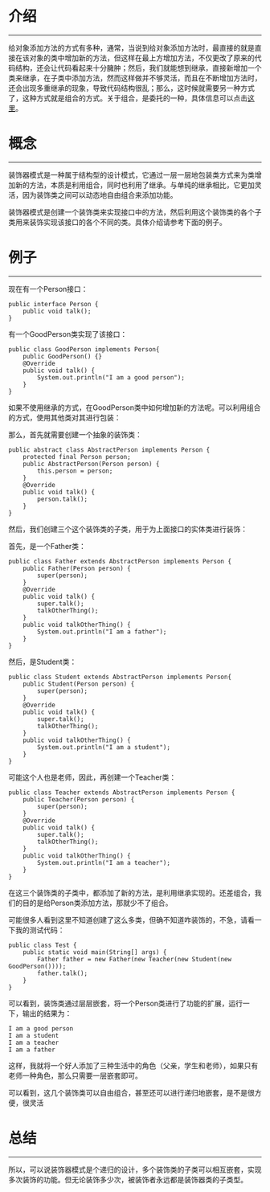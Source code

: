 
# 介绍

---
给对象添加方法的方式有多种，通常，当说到给对象添加方法时，最直接的就是直接在该对象的类中增加新的方法，但这样在最上方增加方法，不仅更改了原来的代码结构，还会让代码看起来十分臃肿；然后，我们就能想到继承，直接新增加一个类来继承，在子类中添加方法，然而这样做并不够灵活，而且在不断增加方法时，还会出现多重继承的现象，导致代码结构很乱；那么，这时候就需要另一种方式了，这种方式就是组合的方式。关于组合，是委托的一种，具体信息可以点击[这里](https://blog.csdn.net/seriousplus/article/details/80462722)。



# 概念

---
装饰器模式是一种属于结构型的设计模式，它通过一层一层地包装类方式来为类增加新的方法，本质是利用组合，同时也利用了继承。与单纯的继承相比，它更加灵活，因为装饰类之间可以动态地自由组合来添加功能。

装饰器模式是创建一个装饰类来实现接口中的方法，然后利用这个装饰类的各个子类用来装饰实现该接口的各个不同的类。具体介绍请参考下面的例子。


# 例子

---
现在有一个Person接口：

	public interface Person {
		public void talk();
	}

</textarea>

有一个GoodPerson类实现了该接口：

	public class GoodPerson implements Person{
		public GoodPerson() {}
		@Override
		public void talk() {
			System.out.println("I am a good person");
		}
	}
如果不使用继承的方式，在GoodPerson类中如何增加新的方法呢。可以利用组合的方式，使用其他类对其进行包装：

那么，首先就需要创建一个抽象的装饰类：


	public abstract class AbstractPerson implements Person {
		protected final Person person;
		public AbstractPerson(Person person) {
			this.person = person;
		}
		@Override
		public void talk() {
			person.talk();
		}
	}

然后，我们创建三个这个装饰类的子类，用于为上面接口的实体类进行装饰：

首先，是一个Father类：


	public class Father extends AbstractPerson implements Person {
		public Father(Person person) {
			super(person);
		}
		@Override
		public void talk() {
			super.talk();
			talkOtherThing();
		}
		public void talkOtherThing() {
			System.out.println("I am a father");
		}
	}

然后，是Student类：

	public class Student extends AbstractPerson implements Person{
		public Student(Person person) {
			super(person);
		}
		@Override
		public void talk() {
			super.talk();
			talkOtherThing();
		}
		public void talkOtherThing() {
			System.out.println("I am a student");
		}
	}
可能这个人也是老师，因此，再创建一个Teacher类：


	public class Teacher extends AbstractPerson implements Person {
		public Teacher(Person person) {
			super(person);
		}
		@Override
		public void talk() {
			super.talk();
			talkOtherThing();
		}
		public void talkOtherThing() {
			System.out.println("I am a teacher");
		}
	}

在这三个装饰类的子类中，都添加了新的方法，是利用继承实现的。还差组合，我们的目的是给Person类添加方法，那就少不了组合。

可能很多人看到这里不知道创建了这么多类，但确不知道咋装饰的，不急，请看一下我的测试代码：


	public class Test {
		public static void main(String[] args) {
			Father father = new Father(new Teacher(new Student(new GoodPerson())));
			father.talk();
		}
	}

可以看到，装饰类通过层层嵌套，将一个Person类进行了功能的扩展，运行一下，输出的结果为：


	I am a good person
	I am a student
	I am a teacher
	I am a father


这样，我就将一个好人添加了三种生活中的角色（父亲，学生和老师），如果只有老师一种角色，那么只需要一层嵌套即可。

可以看到，这几个装饰类可以自由组合，甚至还可以进行递归地嵌套，是不是很方便，很灵活

# 总结

---
所以，可以说装饰器模式是个递归的设计，多个装饰类的子类可以相互嵌套，实现多次装饰的功能。但无论装饰多少次，被装饰者永远都是装饰器类的子类型。
